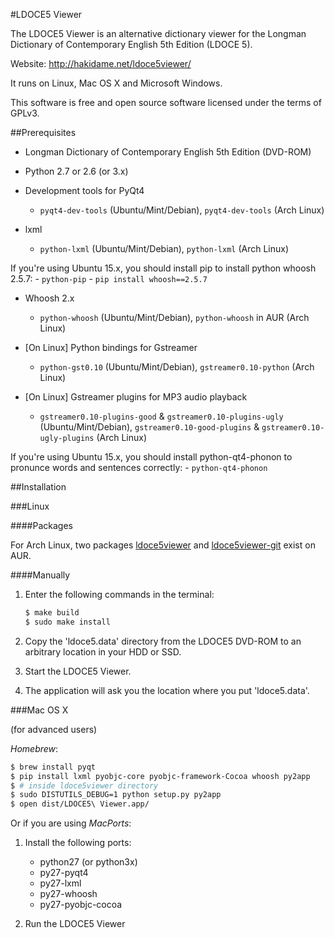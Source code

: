 #LDOCE5 Viewer

The LDOCE5 Viewer is an alternative dictionary viewer for the Longman Dictionary of Contemporary English 5th Edition (LDOCE 5).

Website: http://hakidame.net/ldoce5viewer/

It runs on Linux, Mac OS X and Microsoft Windows.

This software is free and open source software licensed under the terms of GPLv3.


##Prerequisites

* Longman Dictionary of Contemporary English 5th Edition (DVD-ROM)

* Python 2.7 or 2.6 (or 3.x)

* Development tools for PyQt4

    - `pyqt4-dev-tools` (Ubuntu/Mint/Debian), `pyqt4-dev-tools` (Arch Linux)

* lxml

    - `python-lxml` (Ubuntu/Mint/Debian), `python-lxml` (Arch Linux)

If you're using Ubuntu 15.x, you should install pip to install python whoosh 2.5.7:
    - `python-pip`
    - `pip install whoosh==2.5.7`

* Whoosh 2.x

    - `python-whoosh` (Ubuntu/Mint/Debian), `python-whoosh` in AUR (Arch Linux)

* [On Linux] Python bindings for Gstreamer

    - `python-gst0.10` (Ubuntu/Mint/Debian), `gstreamer0.10-python` (Arch Linux)

* [On Linux] Gstreamer plugins for MP3 audio playback

    - `gstreamer0.10-plugins-good` & `gstreamer0.10-plugins-ugly` (Ubuntu/Mint/Debian), `gstreamer0.10-good-plugins` & `gstreamer0.10-ugly-plugins` (Arch Linux)

If you're using Ubuntu 15.x, you should install python-qt4-phonon to pronunce words and sentences correctly:
    - `python-qt4-phonon`

##Installation

###Linux

####Packages

For Arch Linux, two packages [ldoce5viewer](https://aur.archlinux.org/packages/ldoce5viewer/) and [ldoce5viewer-git](https://aur.archlinux.org/packages/ldoce5viewer-git/) exist on AUR.

####Manually

1. Enter the following commands in the terminal:

    ```bash
    $ make build
    $ sudo make install
    ```

2. Copy the 'ldoce5.data' directory from the LDOCE5 DVD-ROM to an arbitrary location in your HDD or SSD.

3. Start the LDOCE5 Viewer.

4. The application will ask you the location where you put 'ldoce5.data'.

###Mac OS X

(for advanced users)

*Homebrew*:
```bash
$ brew install pyqt
$ pip install lxml pyobjc-core pyobjc-framework-Cocoa whoosh py2app
$ # inside ldoce5viewer directory
$ sudo DISTUTILS_DEBUG=1 python setup.py py2app
$ open dist/LDOCE5\ Viewer.app/
```

Or if you are using *MacPorts*:
<ol>
  <li><p>Install the following ports:</p>
    <ul>
      <li>python27 (or python3x)</li>
      <li>py27-pyqt4</li>
      <li>py27-lxml</li>
      <li>py27-whoosh</li>
      <li>py27-pyobjc-cocoa</li>
    </ul>
  </li>
  <li><p>Run the LDOCE5 Viewer</p></li>
</ol>

